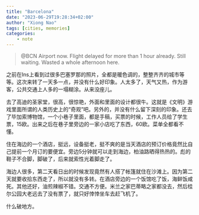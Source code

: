 ```yaml
---
title: "Barcelona"
date: "2023-06-29T19:28:34+02:00"
author: "Xiong Nao"
tags: [cities, memories]
categories:
    - note
---
```

> @BCN Airport now. Flight delayed for more than 1 hour already. Still waiting. Wasted a whole afternoon here. 

之前在Ins上看到过很多巴塞罗那的照片，全都是暖色调的，整整齐齐的城市等等。这次来转了一天多一点，并没有什么好印象。人太多了，天气又热，作为游客，公共交通上人多的一塌糊涂。从来没座儿。

去了高迪的圣家堂，很高，很惊艳，外面和里面的设计都很牛。这就是《文明》游戏里面所谓的人类历史上的“奇观”吧。另外的，并没有什么留下深刻的印象。还去了毕加索博物馆，一个小巷子里面，都是手稿，买票的时候，工作人员给了学生票，15欧。出来之后在巷子里旁边的一家小店吃了东西，60欧。菜单全都看不懂。

住在海边的一个酒店，挺远，设备挺老，挺不爽的是当天酒店的预订价格竟然比自己提前一个月订的要便宜。旁边5分钟就可以走到海边，柏油路晒得热热的。彪的鞋子不合脚，脚破了，后来就索性光着脚走了。

海边人很多，第二天看日出的时候发现竟然有人搭了帐篷就住在沙滩上。因为第二天就要收拾东西走了，所以就没有多转。在酒店旁边的一个饭馆吃了饭，海鲜饭咸死。其他还好，油煎辣椒不错。交通不方便。米兰之家巴蒂略之家都没去，然后桂尔公园大老远去了没有票了，就只好悻悻坐车去赶飞机了。

什么破地方。